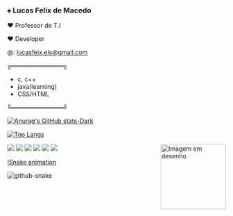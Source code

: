 ### ♠ Lucas Felix de Macedo
  
♥ Professor de T.I
  
♥ Developer 

@: lucasfeix.els@gmail.com


╔════════════╗
	
 -   c, c++
 - java(learning)
 - CSS/HTML

╚════════════╝

[![Anurag's GitHub stats-Dark](https://github-readme-stats.vercel.app/api?username=Lucas-Felix&show_icons=true&theme=radical#gh-dark-mode-only)](https://github.com/Lucas-Felix/github-readme-stats#gh-dark-mode-only)

[![Top Langs](https://github-readme-stats.vercel.app/api/top-langs/?username=anuraghazra&layout=compact)](https://github.com/anuraghazra/github-readme-stats)



<div>
<img src="https://img.shields.io/badge/HTML5-E34F26?style=for-the-badge&logo=html5&logoColor=white">
<img src="https://img.shields.io/badge/CSS3-1572B6?style=for-the-badge&logo=css3&logoColor=white">
<img src="https://img.shields.io/badge/JavaScript-323330?style=for-the-badge&logo=javascript&logoColor=F7DF1E">
<img src="https://img.shields.io/badge/C%2B%2B-00599C?style=for-the-badge&logo=c%2B%2B&logoColor=white">
<img src="https://img.shields.io/badge/Gmail-D14836?style=for-the-badge&logo=gmail&logoColor=white">
<img src="https://img.shields.io/badge/WhatsApp-25D366?style=for-the-badge&logo=whatsapp&logoColor=white">
<img src="https://github.com/Lucas-Felix/Lucas-Felix/assets/65676345/26afe62b-b954-42b1-86ff-b71f385a5d0f" alt="Imagem em desenho" width="150" align="right">
</div>

[!Snake animation](https://github.com/Lucas-Felix/blob/output/github-contribuition-grid-snake.svg)

<picture>
  <source media="(prefers-color-scheme: dark)" srcset="github-snake-dark.svg" />
  <source media="(prefers-color-scheme: light)" srcset="github-snake.svg" />
  <img alt="github-snake" src="github-snake.svg" />
</picture>

